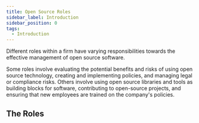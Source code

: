 ```yaml
---
title: Open Source Roles
sidebar_label: Introduction
sidebar_position: 0
tags: 
  - Introduction
---
```

Different roles within a firm have varying responsibilities towards the effective management of open source software. 

Some roles involve evaluating the potential benefits and risks of using open source technology, creating and implementing policies, and managing legal or compliance risks. Others involve using open source libraries and tools as building blocks for software, contributing to open-source projects, and ensuring that new employees are trained on the company's policies. 

## The Roles

<BokTagList filter="Roles" />